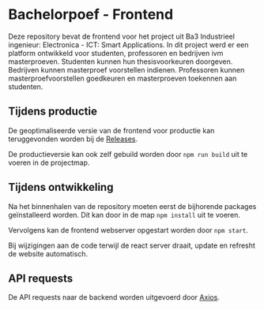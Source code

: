 # Bachelorpoef - Frontend
Deze repository bevat de frontend voor het project uit Ba3 Industrieel ingenieur: Electronica - ICT: Smart Applications. In dit project werd er een platform ontwikkeld voor studenten, professoren en bedrijven ivm masterproeven. Studenten kunnen hun thesisvoorkeuren doorgeven. Bedrijven kunnen masterproef voorstellen indienen. Professoren kunnen masterproefvoorstellen goedkeuren en masterproeven toekennen aan studenten.

## Tijdens productie
De geoptimaliseerde versie van de frontend voor productie kan teruggevonden worden bij de [Releases](https://github.com/Lukasdewachter/bachelorproef-frontend/releases).

De productieversie kan ook zelf gebuild worden door `npm run build` uit te voeren in de projectmap.
## Tijdens ontwikkeling
Na het binnenhalen van de repository moeten eerst de bijhorende packages geïnstalleerd worden. Dit kan door in de map `npm install` uit te voeren.

Vervolgens kan de frontend webserver opgestart worden door `npm start`.

Bij wijzigingen aan de code terwijl de react server draait, update en refresht de website automatisch.

## API requests
De API requests naar de backend worden uitgevoerd door [Axios](https://github.com/axios/axios).